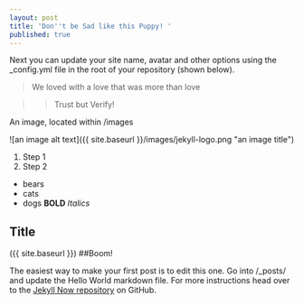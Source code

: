 ```yaml
---
layout: post
title: 'Don''t be Sad like this Puppy! '
published: true
---
```


Next you can update your site name, avatar and other options using the _config.yml file in the root of your repository (shown below).


> We loved with a love that was more than love

>> Trust but Verify!

An image, located within /images

![an image alt text]({{ site.baseurl }}/images/jekyll-logo.png "an image title")

1. Step 1
2. Step 2 

- bears
- cats
- dogs
**BOLD**
_Italics_ 

## Title

({{ site.baseurl }})
##Boom!

The easiest way to make your first post is to edit this one. Go into /_posts/ and update the Hello World markdown file. For more instructions head over to the [Jekyll Now repository](https://github.com/barryclark/jekyll-now) on GitHub.
